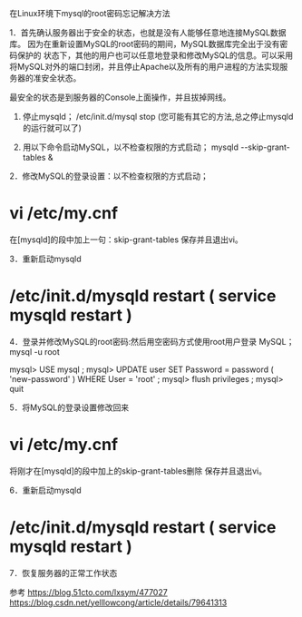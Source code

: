 在Linux环境下mysql的root密码忘记解决方法

1．首先确认服务器出于安全的状态，也就是没有人能够任意地连接MySQL数据库。 因为在重新设置MySQL的root密码的期间，MySQL数据库完全出于没有密码保护的 状态下，其他的用户也可以任意地登录和修改MySQL的信息。可以采用将MySQL对外的端口封闭，并且停止Apache以及所有的用户进程的方法实现服务器的准安全状态。

最安全的状态是到服务器的Console上面操作，并且拔掉网线。


1. 停止mysqld；
/etc/init.d/mysql stop
(您可能有其它的方法,总之停止mysqld的运行就可以了)


2. 用以下命令启动MySQL，以不检查权限的方式启动；
mysqld --skip-grant-tables &


2．修改MySQL的登录设置：以不检查权限的方式启动；
# vi /etc/my.cnf
在[mysqld]的段中加上一句：skip-grant-tables 保存并且退出vi。

3．重新启动mysqld
# /etc/init.d/mysqld restart  ( service mysqld restart )


4．登录并修改MySQL的root密码:然后用空密码方式使用root用户登录 MySQL；
mysql -u root


mysql> USE mysql ;
mysql> UPDATE user SET Password = password ( 'new-password' ) WHERE User = 'root' ;
mysql> flush privileges ;
mysql> quit


5．将MySQL的登录设置修改回来
# vi /etc/my.cnf
将刚才在[mysqld]的段中加上的skip-grant-tables删除
保存并且退出vi。

6．重新启动mysqld
# /etc/init.d/mysqld restart   ( service mysqld restart )

7．恢复服务器的正常工作状态




参考
https://blog.51cto.com/lxsym/477027
https://blog.csdn.net/yelllowcong/article/details/79641313




